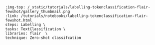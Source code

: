 ```{grid-item-card} 🔫 Zero-shot Named Entity Recognition with Flair
:img-top: /_static/tutorials/labelling-tokenclassification-flair-fewshot/gallery_thumbnail.png
:link: /tutorials/notebooks/labelling-tokenclassification-flair-fewshot.html
steps: Labelling \
tasks: TextClassification \
libraries: flair  \
technique: Zero-shot classifcation
```

